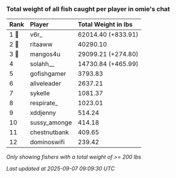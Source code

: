 ### Total weight of all fish caught per player in omie's chat

| Rank  | Player       | Total Weight in lbs |
|:------|:-------------|:--------------------|
| 1 🥇  | v6r_         | 62014.40 (+833.91)  |
| 2 🥈  | ritaaww      | 40290.10            |
| 3 🥉  | mangos4u     | 29099.21 (+274.80)  |
| 4     | solahh__     | 14730.84 (+465.99)  |
| 5     | gofishgamer  | 3793.83             |
| 6     | aliveleader  | 2637.21             |
| 7     | sykelle      | 1081.37             |
| 8     | respirate_   | 1023.01             |
| 9     | xddjenny     | 514.24              |
| 10    | sussy_amonge | 414.18              |
| 11    | chestnutbank | 409.65              |
| 12    | dominoswifi  | 239.42              |

_Only showing fishers with a total weight of >= 200 lbs_

_Last updated at 2025-09-07 09:09:30 UTC_